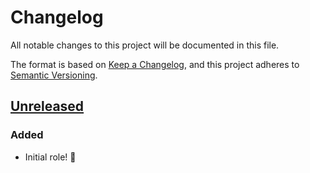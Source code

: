 # Changelog

All notable changes to this project will be documented in this file.

The format is based on [Keep a Changelog](https://keepachangelog.com/en/1.0.0/),
and this project adheres to [Semantic Versioning](https://semver.org/spec/v2.0.0.html).

## [Unreleased]

### Added

- Initial role! 🚀

[Unreleased]: https://github.com/iancleary/ansible-role-caddy/compare/v0.1.0...HEAD
[0.1.0]: https://github.com/iancleary/ansible-role-caddy/releases/tag/v0.1.0
